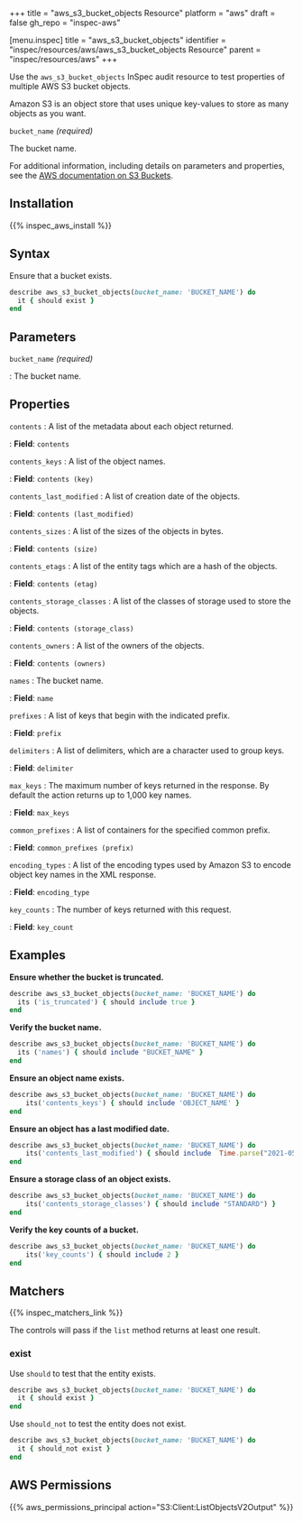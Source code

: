 +++
title = "aws_s3_bucket_objects Resource"
platform = "aws"
draft = false
gh_repo = "inspec-aws"

[menu.inspec]
title = "aws_s3_bucket_objects"
identifier = "inspec/resources/aws/aws_s3_bucket_objects Resource"
parent = "inspec/resources/aws"
+++

Use the `aws_s3_bucket_objects` InSpec audit resource to test properties of multiple AWS S3 bucket objects.

Amazon S3 is an object store that uses unique key-values to store as many objects as you want.

`bucket_name` _(required)_

The bucket name.

For additional information, including details on parameters and properties, see the [AWS documentation on S3 Buckets](https://docs.aws.amazon.com/AmazonS3/latest/dev/UsingBucket.html).

## Installation

{{% inspec_aws_install %}}

## Syntax

Ensure that a bucket exists.

```ruby
describe aws_s3_bucket_objects(bucket_name: 'BUCKET_NAME') do
  it { should exist }
end
```

## Parameters

`bucket_name` _(required)_

: The bucket name.

## Properties

`contents`
: A list of the metadata about each object returned.

: **Field**: `contents`

`contents_keys`
: A list of the object names.

: **Field**: `contents (key)`

`contents_last_modified`
: A list of creation date of the objects.

: **Field**: `contents (last_modified)`

`contents_sizes`
: A list of the sizes of the objects in bytes.

: **Field**: `contents (size)`

`contents_etags`
: A list of the entity tags which are a hash of the objects.

: **Field**: `contents (etag)`

`contents_storage_classes`
: A list of the classes of storage used to store the objects.

: **Field**: `contents (storage_class)`

`contents_owners`
: A list of the owners of the objects.

: **Field**: `contents (owners)`

`names`
: The bucket name.

: **Field**: `name`

`prefixes`
: A list of keys that begin with the indicated prefix.

: **Field**: `prefix`

`delimiters`
: A list of delimiters, which are a character used to group keys.

: **Field**: `delimiter`

`max_keys`
: The maximum number of keys returned in the response. By default the action returns up to 1,000 key names.

: **Field**: `max_keys`

`common_prefixes`
: A list of containers for the specified common prefix.

: **Field**: `common_prefixes (prefix)`

`encoding_types`
: A list of the encoding types used by Amazon S3 to encode object key names in the XML response.

: **Field**: `encoding_type`

`key_counts`
: The number of keys returned with this request.

: **Field**: `key_count`

## Examples

**Ensure whether the bucket is truncated.**

```ruby
describe aws_s3_bucket_objects(bucket_name: 'BUCKET_NAME') do
  its ('is_truncated') { should include true }
end
```

**Verify the bucket name.**

```ruby
describe aws_s3_bucket_objects(bucket_name: 'BUCKET_NAME') do
  its ('names') { should include "BUCKET_NAME" }
end
```

**Ensure an object name exists.**

```ruby
describe aws_s3_bucket_objects(bucket_name: 'BUCKET_NAME') do
    its('contents_keys') { should include 'OBJECT_NAME' }
end
```

**Ensure an object has a last modified date.**

```ruby
describe aws_s3_bucket_objects(bucket_name: 'BUCKET_NAME') do
    its('contents_last_modified') { should include  Time.parse("2021-05-05 06:22:04.000000000 +0000") }
end
```

**Ensure a storage class of an object exists.**

```ruby
describe aws_s3_bucket_objects(bucket_name: 'BUCKET_NAME') do
    its('contents_storage_classes') { should include "STANDARD") }
end
```

**Verify the key counts of a bucket.**

```ruby
describe aws_s3_bucket_objects(bucket_name: 'BUCKET_NAME') do
    its('key_counts') { should include 2 }
end
```

## Matchers

{{% inspec_matchers_link %}}

The controls will pass if the `list` method returns at least one result.

### exist

Use `should` to test that the entity exists.

```ruby
describe aws_s3_bucket_objects(bucket_name: 'BUCKET_NAME') do
  it { should exist }
end
```

Use `should_not` to test the entity does not exist.

```ruby
describe aws_s3_bucket_objects(bucket_name: 'BUCKET_NAME') do
  it { should_not exist }
end
```

## AWS Permissions

{{% aws_permissions_principal action="S3:Client:ListObjectsV2Output" %}}
